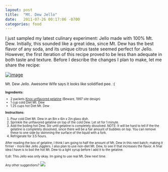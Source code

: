 ```yaml
---
layout: post
title:  "Mt. Dew Jello"
date:   2011-07-26 00:17:06 -0700
categories: food
---
```

I just sampled my latest culinary experiment: Jello made with 100% Mt. Dew. Initially, this sounded like a great idea, since Mt. Dew has the best flavor of any soda, and its unique citrus taste seemed perfect for Jello. However, the first iteration of this recipe proved to be less than adequate in both taste and texture. Before I describe the changes I plan to make, let me share the recipe:

[![image](http://2.bp.blogspot.com/-kQKNRAd_brY/Ti9vqTujPII/AAAAAAAAAeU/bU8XQz8qejQ/s320/photo.JPG)](http://2.bp.blogspot.com/-kQKNRAd_brY/Ti9vqTujPII/AAAAAAAAAeU/bU8XQz8qejQ/s1600/photo.JPG)

<small>Mt. Dew Jello. Awesome Wife says it looks like solidified pee. :( <small>

**Ingredients:**

*   2 packets [Knox unflavored gelatine](http://www.kraftbrands.com/knox/)&nbsp;(Beware, 1997 site design)
*   1 cup cold Diet Mt. Dew
*   1.25 cups hot Diet Mt. Dew

**Instructions:**

1.  Pour cold Diet Mt. Dew in an 8in x 6in x 2in glass dish.
2.  Sprinkle the unflavored gelatine on top of the cold Dew. Let sit for 1 minute.
3.  Add the boiling hot Dew. Stir until gelatine is completely dissolved. NOTE: It will be hard to tell if the the gelatine is completely dissolved, since there will be a fair amount of bubbles on top. You can remove these to one side by skimming the surface of the liquid with a fork.
4.  Refrigerate&nbsp;for 3.5 hours.

After reading the box of gelatine, I think I am going to half the amount of Mt. Dew in this next batch; making it firmer - more like Jello Jigglers. I also plan to use non-diet Mt. Dew, to see if that increases the flavor. A final idea I have is to boil the hot Mt. Dew to a light syrup before I add it to the gelatine.

tl;dr: This Jello was only okay. Im going to use real Mt. Dew next time.

Any other suggestions?
![](https://blogger.googleusercontent.com/tracker/5561990310418584251-7215970865346414706?l=basementtech.blogspot.com)
